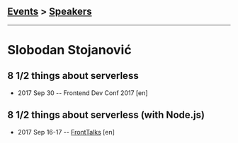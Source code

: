 ## [Events](../README.md) > [Speakers](../speakers.md)
---

# Slobodan Stojanović

## 8 1&#x2F;2 things about serverless
- 2017 Sep 30 -- Frontend Dev Conf 2017 [en]   
## 8 1&#x2F;2 things about serverless (with Node.js)
- 2017 Sep 16-17 -- [FrontTalks](https://events.yandex.ru/lib/talks/4882/) [en]   
